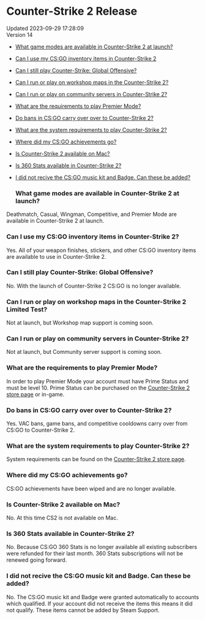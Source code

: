 # Counter-Strike 2 Release
Updated 2023-09-29 17:28:09  
Version 14  

* [What game modes are available in Counter-Strike 2 at launch?](#modes)
* [Can I use my CS:GO inventory items in Counter-Strike 2](#inventory)
* [Can I still play Counter-Strike: Global Offensive?](#playcsgo)
* [Can I run or play on workshop maps in the Counter-Strike 2?](#workshop)
* [Can I run or play on community servers in Counter-Strike 2?](#commserver)
* [What are the requirements to play Premier Mode?](#premier)
* [Do bans in CS:GO carry over over to Counter-Strike 2?](#banned)
* [What are the system requirements to play Counter-Strike 2?](#sysreq)
* [Where did my CS:GO achievements go?](#achievements)
* [Is Counter-Strike 2 available on Mac?](#macos)
* [Is 360 Stats available in Counter-Strike 2?](#stats)
* [I did not recive the CS:GO music kit and Badge. Can these be added?](#kitmedal)
  
  ### What game modes are available in Counter-Strike 2 at launch?
Deathmatch, Casual, Wingman, Competitive, and Premier Mode are available in Counter-Strike 2 at launch.  
  ### Can I use my CS:GO inventory items in Counter-Strike 2?
Yes. All of your weapon finishes, stickers, and other CS:GO inventory items are available to use in Counter-Strike 2.  
  ### Can I still play Counter-Strike: Global Offensive?
No. With the launch of Counter-Strike 2 CS:GO is no longer available.  
  ### Can I run or play on workshop maps in the Counter-Strike 2 Limited Test?
Not at launch, but Workshop map support is coming soon.  
  ### Can I run or play on community servers in Counter-Strike 2?
Not at launch, but Community server support is coming soon.  
  ### What are the requirements to play Premier Mode?
In order to play Premier Mode your account must have Prime Status and must be level 10. Prime Status can be purchased on the [Counter-Strike 2 store page](https://store.steampowered.com/app/730/CounterStrike_2/) or in-game.  
  ### Do bans in CS:GO carry over over to Counter-Strike 2?
Yes. VAC bans, game bans, and competitive cooldowns carry over from CS:GO to Counter-Strike 2.  
  ### What are the system requirements to play Counter-Strike 2?
System requirements can be found on the [Counter-Strike 2 store page](https://store.steampowered.com/app/730/CounterStrike_2/).  
  ### Where did my CS:GO achievements go?
CS:GO achievements have been wiped and are no longer available.  
  ### Is Counter-Strike 2 available on Mac?
No. At this time CS2 is not available on Mac.  
  ### Is 360 Stats available in Counter-Strike 2?
No. Because CS:GO 360 Stats is no longer available all existing subscribers were refunded for their last month. 360 Stats subscriptions will not be renewed going forward.  
  ### I did not recive the CS:GO music kit and Badge. Can these be added?
No. The CS:GO music kit and Badge were granted automatically to accounts which qualified. If your account did not receive the items this means it did not qualify. These items cannot be added by Steam Support.